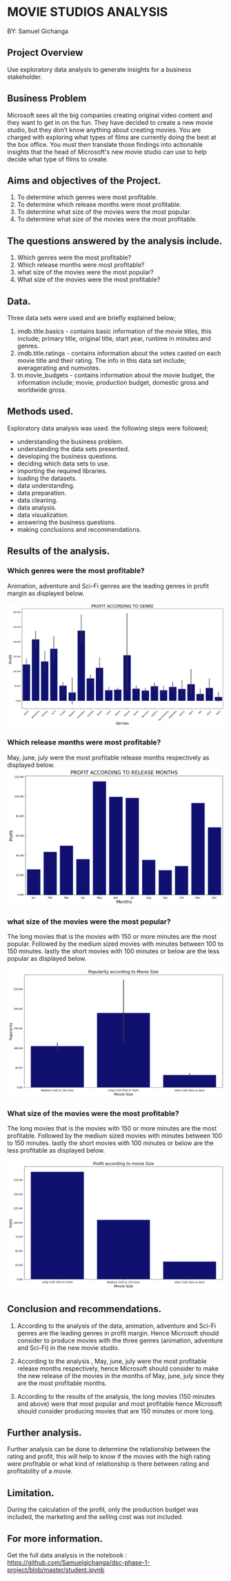 # MOVIE STUDIOS ANALYSIS
BY: Samuel Gichanga

## Project Overview
Use exploratory data analysis to generate insights for a business stakeholder.

## Business Problem
Microsoft sees all the big companies creating original video content and they want to get in on the fun. They have decided to create a new movie studio, but they don’t know anything about creating movies. You are charged with exploring what types of films are currently doing the best at the box office. You must then translate those findings into actionable insights that the head of Microsoft's new movie studio can use to help decide what type of films to create.

## Aims and objectives of the Project.
1. To determine which genres were most profitable.
2. To determine which release months were most profitable.
3. To determine what size of the movies were the most popular.
4. To determine what size of the movies were the most profitable.

## The questions answered by the analysis include.
1. Which genres were the most profitable?
2. Which release months were most profitable?
3. what size of the movies were the most popular?
4. What size of the movies were the most profitable?

## Data.
Three data sets were used and are briefly explained below;
1. imdb.title.basics - contains basic information of the movie titles, this include; primary title, original title, start year, runtime in minutes and genres.
2. imdb.title.ratings - contains information about the votes casted on each movie title and their rating. The info in this data set include; averagerating and numvotes.
3. tn.movie_budgets - contains information about the movie budget, the information include; movie, production budget, domestic gross and worldwide gross.
## Methods used.
Exploratory data analysis was used. the following steps were followed;
- understanding the business problem.
- understanding the data sets presented.
- developing the business questions.
- deciding which data sets to use.
- importing the required libraries.
- loading the datasets.
- data understanding.
- data preparation.
- data cleaning.
- data analysis.
- data visualization.
- answering the business questions.
- making conclusions and recommendations.

## Results of the analysis.
### Which genres were the most profitable?
Animation, adventure and Sci-Fi genres are the leading genres in profit margin as displayed below.

![My image](images/profit_genre.png)

### Which release months were most profitable?
May, june, july were the most profitable release months respectively as displayed below.
![My image](images/profit_release_month.png)

### what size of the movies were the most popular?
The long movies that is the movies with 150 or more minutes are the most popular. Followed by the medium sized movies with minutes between 100 to 150 minutes. lastly the short movies with 100 minutes or below are the less popular as displayed below.

![My image](images/popularity_movie_size.png)

### What size of the movies were the most profitable?
The long movies that is the movies with 150 or more minutes are the most profitable. Followed by the medium sized movies with minutes between 100 to 150 minutes. lastly the short movies with 100 minutes or below are the less profitable as displayed below.

![My image](images/profit_movie_size.png)

## Conclusion and recommendations.
1. According to the analysis of the data, animation, adventure and Sci-Fi genres are the leading genres in profit margin. Hence Microsoft should consider to produce movies with the three genres (animation, adventure and Sci-Fi) in the new movie studio.

2. According to the analysis , May, june, july were the most profitable release months respectively, hence Microsoft should consider to make the new release of the movies in the months of May, june, july since they are the most profitable months.

3. According to the results of the analysis, the long movies (150 minutes and above) were that most popular and most profitable hence Microsoft should consider producing movies that are 150 minutes or more long.

## Further analysis.
Further analysis can be done to determine the relationship between the rating and profit, this will help to know if the movies with the high rating were profitable or what kind of relationship is there between rating and profitability of a movie.

## Limitation.
During the calculation of the profit, only the production budget was included, the marketing and the selling cost was not included.

## For more information.
Get the full data analysis in the notebook : https://github.com/Samuelgichanga/dsc-phase-1-project/blob/master/student.ipynb 
